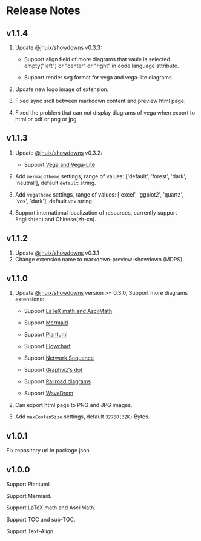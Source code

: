 # Release Notes

## v1.1.4
1. Update [@jhuix/showdowns](https://github.com/jhuix/showdowns) v0.3.3:

   - Support align field of more diagrams that vaule is selected empty("left") or "center" or "right" in code language attribute.

   - Support render svg format for vega and vega-lite diagrams.

2. Update new logo image of extension.

3. Fixed sync sroll between markdown content and preview html page.

4. Fixed the problem that can not display diagrams of vega when export to html or pdf or png or jpg.

## v1.1.3
1. Update [@jhuix/showdowns](https://github.com/jhuix/showdowns) v0.3.2:

   - Support [Vega and Vega-Lite](https://github.com/jhuix/showdowns/blob/master/docs/showdowns-features.md#vega-and-vega-lite)

2. Add `mermaidTheme` settings, range of values: ['default', 'forest', 'dark', 'neutral'], default `default` string.

3. Add `vegaTheme` settings, range of values: ['excel', 'ggplot2', 'quartz', 'vox', 'dark'], default `vox` string.

4. Support international localization of resources, currently support English(en) and Chinese(zh-cn).

## v1.1.2
1. Update [@jhuix/showdowns](https://github.com/jhuix/showdowns) v0.3.1
2. Change extension name to markdown-preview-showdown (MDPS).

## v1.1.0

1.  Update [@jhuix/showdowns](https://github.com/jhuix/showdowns) version >= 0.3.0, Support more diagrams extensions:
  
    - Support [LaTeX math and AsciiMath](https://github.com/jhuix/showdowns/blob/master/docs/showdowns-features.md#latex-math-and-asciimath)

    - Support [Mermaid](https://github.com/jhuix/showdowns/blob/master/docs/showdowns-features.md#mermaid)

    - Support [Plantuml](https://github.com/jhuix/showdowns/blob/master/docs/showdowns-features.md#plantuml)

    - Support [Flowchart](https://github.com/jhuix/showdowns/blob/master/docs/showdowns-features.md#flowchart)

    - Support [Network Sequence](https://github.com/jhuix/showdowns/blob/master/docs/showdowns-features.md#network-sequence)

    - Support [Graphviz's dot](https://github.com/jhuix/showdowns/blob/master/docs/showdowns-features.md#graphviz-s-dot)

    - Support [Railroad diagrams](https://github.com/jhuix/showdowns/blob/master/docs/showdowns-features.md#railroad-diagrams)

    - Support [WaveDrom](https://github.com/jhuix/showdowns/blob/master/docs/showdowns-features.md#wavedrom)

2.  Can export html page to PNG and JPG images.
3.  Add `maxContenSize` settings, default `32768(32K)` Bytes.

## v1.0.1

Fix repository url in package.json.

## v1.0.0

Support Plantuml.

Support Mermaid.

Support LaTeX math and AsciiMath.

Support TOC and sub-TOC.

Support Text-Align.

